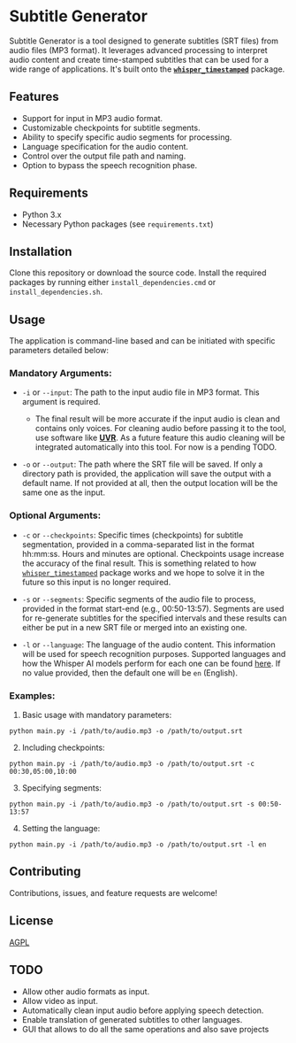 # Subtitle Generator

Subtitle Generator is a tool designed to generate subtitles (SRT files) from audio files (MP3 format). It leverages advanced processing to interpret audio content and create time-stamped subtitles that can be used for a wide range of applications. It's built onto the **[`whisper_timestamped`](https://github.com/linto-ai/whisper-timestamped)** package.

## Features

- Support for input in MP3 audio format.
- Customizable checkpoints for subtitle segments.
- Ability to specify specific audio segments for processing.
- Language specification for the audio content.
- Control over the output file path and naming.
- Option to bypass the speech recognition phase.

## Requirements

- Python 3.x
- Necessary Python packages (see `requirements.txt`)

## Installation

Clone this repository or download the source code. Install the required packages by running either `install_dependencies.cmd` or `install_dependencies.sh`.

## Usage

The application is command-line based and can be initiated with specific parameters detailed below:

### Mandatory Arguments:

- `-i` or `--input`: The path to the input audio file in MP3 format. This argument is required.
  - The final result will be more accurate if the input audio is clean and contains only voices. For cleaning audio before passing it to the tool, use software like **[UVR](https://github.com/Anjok07/ultimatevocalremovergui)**. As a future feature this audio cleaning will be integrated automatically into this tool. For now is a pending TODO.

- `-o` or `--output`: The path where the SRT file will be saved. If only a directory path is provided, the application will save the output with a default name. If not provided at all, then the output location will be the same one as the input.

### Optional Arguments:

- `-c` or `--checkpoints`: Specific times (checkpoints) for subtitle segmentation, provided in a comma-separated list in the format hh:mm:ss. Hours and minutes are optional. Checkpoints usage increase the accuracy of the final result. This is something related to how [`whisper_timestamped`](https://github.com/linto-ai/whisper-timestamped) package works and we hope to solve it in the future so this input is no longer required.

- `-s` or `--segments`: Specific segments of the audio file to process, provided in the format start-end (e.g., 00:50-13:57). Segments are used for re-generate subtitles for the specified intervals and these results can either be put in a new SRT file or merged into an existing one.

- `-l` or `--language`: The language of the audio content. This information will be used for speech recognition purposes. Supported languages and how the Whisper AI models perform for each one can be found [here](https://github.com/openai/whisper#available-models-and-languages). If no value provided, then the default one will be `en` (English).

### Examples:

1. Basic usage with mandatory parameters:

```
python main.py -i /path/to/audio.mp3 -o /path/to/output.srt
```

2. Including checkpoints:

```
python main.py -i /path/to/audio.mp3 -o /path/to/output.srt -c 00:30,05:00,10:00
```

3. Specifying segments:

```
python main.py -i /path/to/audio.mp3 -o /path/to/output.srt -s 00:50-13:57
```

4. Setting the language:

```
python main.py -i /path/to/audio.mp3 -o /path/to/output.srt -l en
```

## Contributing

Contributions, issues, and feature requests are welcome!

## License

[AGPL](https://www.gnu.org/licenses/agpl-3.0.en.html)

## TODO

- Allow other audio formats as input.
- Allow video as input.
- Automatically clean input audio before applying speech detection.
- Enable translation of generated subtitles to other languages.
- GUI that allows to do all the same operations and also save projects